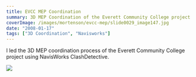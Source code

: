 ```yaml
---
title: EVCC MEP Coordination
summary: 3D MEP Coordination of the Everett Community College project
coverImage: /images/mortenson/evcc-mep/slide0029_image147.jpg
date: "2008-01-17"
tags: ["3D Coordination", "Navisworks"]
---
```


I led the 3D MEP coordination process of the Everett Community College project using NavisWorks ClashDetective.

![](/images/mortenson/evcc-mep/slide0029_image149.jpg)
